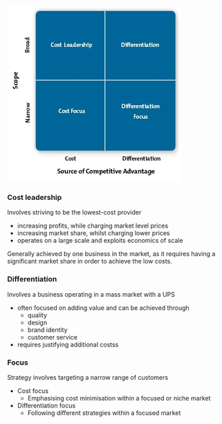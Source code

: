 ![Strategic matrix](porters_diagram.jpg)

### Cost leadership
Involves striving to be the lowest-cost provider

* increasing profits, while charging market level prices
* increasing market share, whilst charging lower prices
* operates on a large scale and exploits economics of scale

Generally achieved by one business in the market, as it requires having 
a significant market share in order to achieve the low costs.

### Differentiation
Involves a business operating in a mass market with a UPS

* often focused on adding value and can be achieved through
  - quality
  - design
  - brand identity
  - customer service
* requires justifying additional costss

### Focus
Strategy involves targeting a narrow range of customers

* Cost focus
  - Emphasising cost minimisation within a focused or niche market
* Differentiation focus
  - Following different strategies within a focused market
